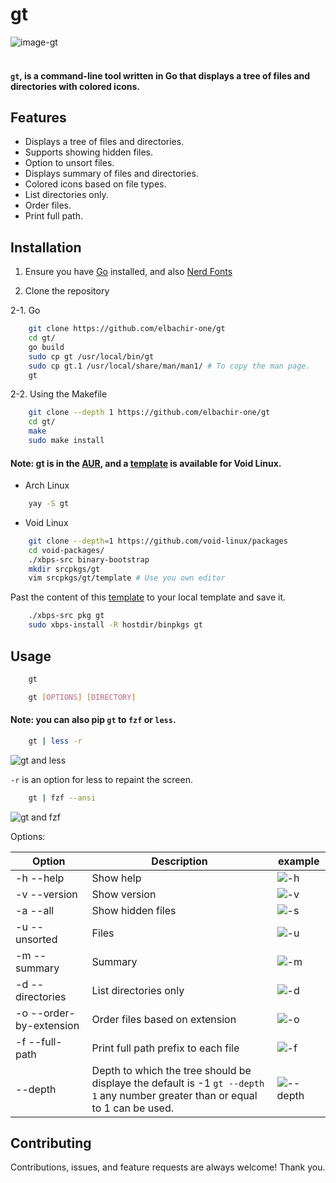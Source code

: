 # gt

![image-gt](https://i.postimg.cc/Dzp2zHJ7/gtshoot.png)
<br>
<br>
#### `gt`, is a command-line tool written in Go that displays a tree of files and directories with colored icons.

## Features

- Displays a tree of files and directories.
- Supports showing hidden files.
- Option to unsort files.
- Displays summary of files and directories.
- Colored icons based on file types.
- List directories only.
- Order files.
- Print full path.

## Installation

1. Ensure you have [Go](https://go.dev/dl/) installed, and also [Nerd Fonts](https://www.nerdfonts.com)

2. Clone the repository

2-1. Go
```bash
    git clone https://github.com/elbachir-one/gt
    cd gt/
    go build
    sudo cp gt /usr/local/bin/gt
    sudo cp gt.1 /usr/local/share/man/man1/ # To copy the man page.
    gt
```
2-2. Using the Makefile

``` bash
    git clone --depth 1 https://github.com/elbachir-one/gt
    cd gt/
    make
    sudo make install
```

#### Note: gt is in the [AUR](https://aur.archlinux.org/packages/gt), and a [template](https://github.com/elbachir-one/void-templates) is available for Void Linux.

- Arch Linux
```bash
    yay -S gt
```

- Void Linux

```bash
    git clone --depth=1 https://github.com/void-linux/packages
    cd void-packages/
    ./xbps-src binary-bootstrap
    mkdir srcpkgs/gt
    vim srcpkgs/gt/template # Use you own editor
```
Past the content of this
[template](https://github.com/elbachir-one/void-templates) to your local
template and save it.

```bash
    ./xbps-src pkg gt
    sudo xbps-install -R hostdir/binpkgs gt
```

## Usage

```bash
    gt
```
```bash
    gt [OPTIONS] [DIRECTORY]
```

#### Note: you can also pip `gt` to `fzf` or `less`.

```bash
    gt | less -r
```
![gt and less](https://i.postimg.cc/d3tzmKjs/2024-07-21-18-05.png)

`-r` is an option for less to repaint the screen.

```bash
    gt | fzf --ansi
```
![gt and fzf](https://i.postimg.cc/C5P9c6cj/2024-07-21-18-06.png)

Options:

| Option  | Description                                                                                                                    | example                                          |
|---------|--------------------------------------------------------------------------------------------------------------------------------|--------------------------------------------------|
| -h --help | Show help                                                                                                                      | ![-h](https://i.postimg.cc/647QG2YT/h.png)       |
| -v --version | Show version                                                                                                                   | ![-v](https://i.postimg.cc/xk0T3Ftw/v.png)       |
| -a --all | Show hidden files                                                                                                              | ![-s](https://i.postimg.cc/4YR3m3tN/s.png)       |
| -u --unsorted | Files                                                                                                                          | ![-u](https://i.postimg.cc/Bj5nDGc5/u.png)       |
| -m --summary | Summary                                                                                                                        | ![-m](https://i.postimg.cc/PNcJny5D/m.png)       |
| -d --directories | List directories only                                                                                                          | ![-d](https://i.postimg.cc/YGD99fNJ/d.png)       |
| -o  --order-by-extension | Order files based on extension                                                                                                 | ![-o](https://i.postimg.cc/VdC6ftJV/o.png)       |
| -f --full-path | Print full path prefix to each file                                                                                            | ![-f](https://i.postimg.cc/mhhknJBR/f.png)       |
| --depth | Depth to which the tree should be displaye the default is -1 `gt --depth 1` any number greater than or equal to 1 can be used. | ![--depth](https://i.postimg.cc/yg8xsrRm/dd.png) |

## Contributing

Contributions, issues, and feature requests are always welcome! Thank you.
